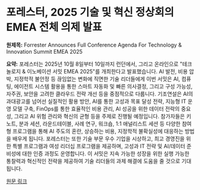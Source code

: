 # 포레스터, 2025 기술 및 혁신 정상회의 EMEA 전체 의제 발표

**원제목:** Forrester Announces Full Conference Agenda For Technology &amp; Innovation Summit EMEA 2025

**요약:** 포레스터는 2025년 10월 8일부터 10일까지 런던에서, 그리고 온라인으로 "테크놀로지 & 이노베이션 서밋 EMEA 2025"를 개최한다고 발표했습니다.  AI 발전, 비용 압박, 지정학적 불안정 등 끊임없는 변화에 직면한 기술 리더들에게 이번 서밋은 AI, 컴퓨팅, 에이전트 시스템 활용을 통한 스마트 자동화 및 빠른 의사결정, 그리고 구성 가능성, 자주권, 보안을 고려한 클라우드 전략 개선 등을 중점적으로 다룹니다.  기조연설은 AI의 과대광고를 넘어선 실질적인 활용 방안, AI를 통한 고성과 목표 달성 전략, 지능형 IT 운영 모델 구축, FinOps를 통한 효율적인 비용 관리, AI 성공을 위한 데이터 전략의 중요성, 그리고 AI 위험 관리와 혁신의 균형 등을 주제로 진행될 예정입니다.  참가자들은 키노트, 분과 세션, 라운드테이블, 사례 연구, 워크숍, 1:1 애널리스트 세션 등 다양한 참여형 프로그램을 통해 AI 주도의 혼란, 상승하는 비용, 지정학적 불확실성에 대응하는 방법을 배우게 됩니다.  포레스터는 또한 기술 부문 우수 기업을 시상하고, 최고 경영진을 위한 특별 프로그램과 여성 리더십 프로그램을 제공하며, 고성과 IT 전략 및 AI/데이터 준비성에 대한 인증 과정도 운영합니다.  이 서밋은 지속 가능한 성장을 위한 실행 가능한 통찰력과 혁신적인 전략을 제공하여 기술 리더들의 과제 해결에 도움을 줄 것으로 기대됩니다.

[원문 링크](https://www.theglobeandmail.com/investing/markets/markets-news/Business%20Wire/33608394/forrester-announces-full-conference-agenda-for-technology-innovation-summit-emea-2025/)
